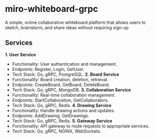 # miro-whiteboard-grpc
A simple, online collaborative whiteboard platform that allows users to sketch, brainstorm, and share ideas without requiring sign-up
## Services
**1. User Service**
- Functionality: User authentication and management.
- Endpoints: Register, Login, GetUser.
- Tech Stack: Go, gRPC, PostgreSQL.
**2. Board Service**
- Functionality: Board creation, deletion, retrieval.
- Endpoints: CreateBoard, GetBoard, DeleteBoard.
- Tech Stack: Go, gRPC, MongoDB.
**3. Collaboration Service**
- Functionality: Real-time collaboration management.
- Endpoints: StartCollaboration, GetCollaborators.
- Tech Stack: Go, gRPC, Redis.
**4. Drawing Service**
- Functionality: Handle drawing actions and updates.
- Endpoints: AddDrawing, GetDrawings.
- Tech Stack: Go, gRPC, Redis.
**5. Gateway Service**
- Functionality: API gateway to route requests to appropriate services.
- Tech Stack: Go, gRPC, NGINX, WebSockets.